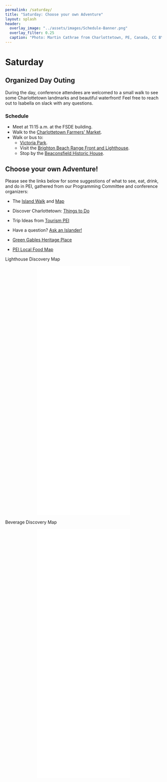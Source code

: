 ```yaml
---
permalink: /saturday/
title: "Saturday: Choose your own Adventure"
layout: splash
header:
  overlay_image: "../assets/images/Schedule-Banner.png"
  overlay_filter: 0.25
  caption: "Photo: Martin Cathrae from Charlottetown, PE, Canada, CC BY-SA 2.0, via Wikimedia Commons"
---
```


# Saturday

## Organized Day Outing

During the day, conference attendees are welcomed to a small walk to see some Charlottetown landmarks and beautiful waterfront! Feel free to reach out to Isabella on slack with any questions.

### Schedule

* Meet at 11:15 a.m. at the FSDE building.
* Walk to the [Charlottetown Farmers' Market](https://www.discovercharlottetown.com/listings/charlottetown-farmers-market/).
* Walk or bus to:
  * [Victoria Park](https://www.discovercharlottetown.com/listings/victoria-park/).
  * Visit the [Brighton Beach Range Front and Lighthouse](https://www.lighthousefriends.com/light.asp?ID=965).
  * Stop by the [Beaconsfield Historic House](https://www.peimuseum.ca/visit/beaconsfield-historic-house).

## Choose your own Adventure!

Please see the links below for some suggestions of what to see, eat, drink, and do in PEI, gathered from our Programming Committee and conference organizers:

* The [Island Walk](https://theislandwalk.ca/) and [Map](https://theislandwalk.ca/island-walk-map/)

* Discover Charlottetown: [Things to Do](https://www.discovercharlottetown.com/things-to-do/)

* Trip Ideas from [Tourism PEI](https://www.tourismpei.com/trip-ideas)

* Have a question? [Ask an Islander!](https://www.tourismpei.com/askanislander/questions)

* [Green Gables Heritage Place](https://www.pc.gc.ca/en/lhn-nhs/pe/greengables)

* [PEI Local Food Map](http://www.foodexchangepei.com/island-food-map.html)


Lighthouse Discovery Map

<div>
  <center>
    <iframe src=“https://uploads.knightlab.com/storymapjs/38494d593d97599e435e13b48bd4ef82/islandoracon-plan-your-own-adventure-2-lighthouses/index.html” frameborder="0" width=“100%” height="800"></iframe>
  </center>
</div>


Beverage Discovery Map

<div>
  <center>
    <iframe src=“https://uploads.knightlab.com/storymapjs/38494d593d97599e435e13b48bd4ef82/islandoracon-adventure-1-beverage-discovery/index.html” frameborder="0" width=“100%” height="800"></iframe>
  </center>
</div>




